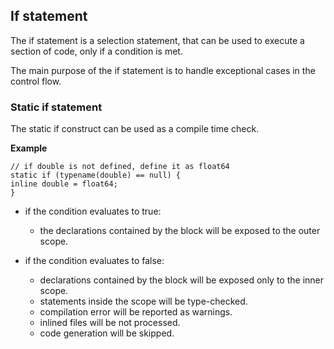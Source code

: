 ## If statement
The if statement is a selection statement, that can be used to execute a section of code, only if a condition is met.

The main purpose of the if statement is to handle exceptional cases in the control flow.

### Static if statement
The static if construct can be used as a compile time check.

**Example**
```
// if double is not defined, define it as float64
static if (typename(double) == null) {
inline double = float64;
}
```

- if the condition evaluates to true:
  - the declarations contained by the block will be exposed to the outer scope.

- if the condition evaluates to false:
  - declarations contained by the block will be exposed only to the inner scope.
  - statements inside the scope will be type-checked.
  - compilation error will be reported as warnings.
  - inlined files will be not processed.
  - code generation will be skipped.
